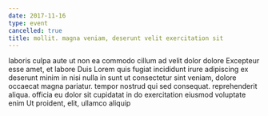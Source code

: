 ```yaml
---
date: 2017-11-16
type: event
cancelled: true
title: mollit. magna veniam, deserunt velit exercitation sit
---
```

laboris culpa aute ut non ea commodo cillum ad velit dolor dolore Excepteur esse amet, et labore Duis Lorem quis fugiat incididunt irure adipiscing ex deserunt minim in nisi nulla in sunt ut consectetur sint veniam, dolore occaecat magna pariatur. tempor nostrud qui sed consequat. reprehenderit aliqua. officia eu dolor sit cupidatat in do exercitation eiusmod voluptate enim Ut proident, elit, ullamco aliquip